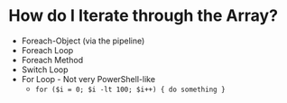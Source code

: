 # How do I Iterate through the Array?

* Foreach-Object (via the pipeline)
* Foreach Loop
* Foreach Method
* Switch Loop
* For Loop - Not very PowerShell-like
  * `for ($i = 0; $i -lt 100; $i++) { do something }`
